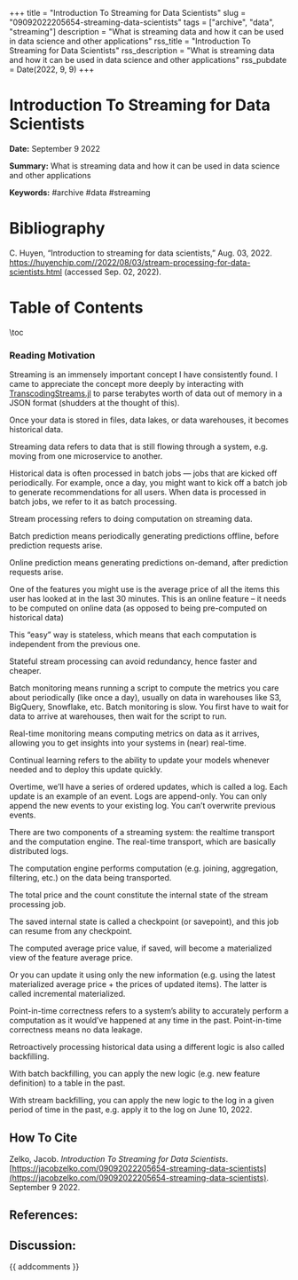 +++
title = "Introduction To Streaming for Data Scientists"
slug = "09092022205654-streaming-data-scientists"
tags = ["archive", "data", "streaming"]
description = "What is streaming data and how it can be used in data science and other applications"
rss_title = "Introduction To Streaming for Data Scientists"
rss_description = "What is streaming data and how it can be used in data science and other applications"
rss_pubdate = Date(2022, 9, 9)
+++



Introduction To Streaming for Data Scientists
=========

**Date:** September 9 2022

**Summary:** What is streaming data and how it can be used in data science and other applications

**Keywords:** #archive #data #streaming

Bibliography
==========

C. Huyen, “Introduction to streaming for data scientists,” Aug. 03, 2022. https://huyenchip.com//2022/08/03/stream-processing-for-data-scientists.html (accessed Sep. 02, 2022).

Table of Contents
=========

\toc

### Reading Motivation

Streaming is an immensely important concept I have consistently found. I came to appreciate the concept more deeply by interacting with [TranscodingStreams.jl](/https://juliaio.github.io/TranscodingStreams.jl/stable/) to parse terabytes worth of data out of memory in a JSON format (shudders at the thought of this).

Once your data is stored in files, data lakes, or data warehouses, it becomes historical data.

Streaming data refers to data that is still flowing through a system, e.g. moving from one microservice to another.

Historical data is often processed in batch jobs — jobs that are kicked off periodically. For example, once a day, you might want to kick off a batch job to generate recommendations for all users. When data is processed in batch jobs, we refer to it as batch processing.

Stream processing refers to doing computation on streaming data.

Batch prediction means periodically generating predictions offline, before prediction requests arise.

Online prediction means generating predictions on-demand, after prediction requests arise.

One of the features you might use is the average price of all the items this user has looked at in the last 30 minutes. This is an online feature – it needs to be computed on online data (as opposed to being pre-computed on historical data)

This “easy” way is stateless, which means that each computation is independent from the previous one.

Stateful stream processing can avoid redundancy, hence faster and cheaper.

Batch monitoring means running a script to compute the metrics you care about periodically (like once a day), usually on data in warehouses like S3, BigQuery, Snowflake, etc. Batch monitoring is slow. You first have to wait for data to arrive at warehouses, then wait for the script to run.

Real-time monitoring means computing metrics on data as it arrives, allowing you to get insights into your systems in (near) real-time.

Continual learning refers to the ability to update your models whenever needed and to deploy this update quickly.

Overtime, we’ll have a series of ordered updates, which is called a log. Each update is an example of an event. Logs are append-only. You can only append the new events to your existing log. You can’t overwrite previous events.

There are two components of a streaming system: the realtime transport and the computation engine. The real-time transport, which are basically distributed logs.

The computation engine performs computation (e.g. joining, aggregation, filtering, etc.) on the data being transported.

The total price and the count constitute the internal state of the stream processing job.

The saved internal state is called a checkpoint (or savepoint), and this job can resume from any checkpoint.

The computed average price value, if saved, will become a materialized view of the feature average price.

Or you can update it using only the new information (e.g. using the latest materialized average price + the prices of updated items). The latter is called incremental materialized.

Point-in-time correctness refers to a system’s ability to accurately perform a computation as it would’ve happened at any time in the past. Point-in-time correctness means no data leakage.

Retroactively processing historical data using a different logic is also called backfilling.

With batch backfilling, you can apply the new logic (e.g. new feature definition) to a table in the past.

With stream backfilling, you can apply the new logic to the log in a given period of time in the past, e.g. apply it to the log on June 10, 2022.
## How To Cite

 Zelko, Jacob. _Introduction To Streaming for Data Scientists_. [https://jacobzelko.com/09092022205654-streaming-data-scientists](https://jacobzelko.com/09092022205654-streaming-data-scientists). September 9 2022.
## References:
## Discussion: 

{{ addcomments }}
